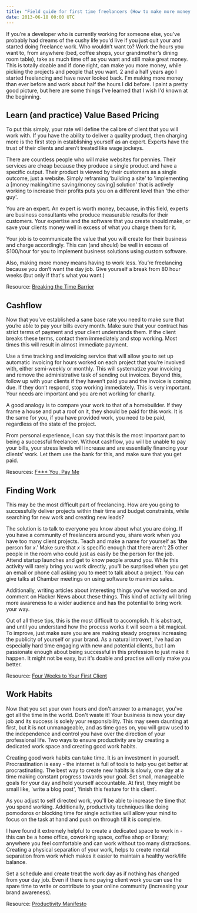```yaml
---
title: "Field guide for first time freelancers (How to make more money and enjoy more free time)"
date: 2013-06-18 00:00 UTC
---
```


If you’re a developer who is currently working for someone else, you’ve probably had dreams of the cushy life you'd live if you just quit your and started doing freelance work. Who wouldn’t want to? Work the hours you want to, from anywhere (bed, coffee shops, your grandmother’s dining room table), take as much time off as you want and still make great money. This is totally doable and if done right, can make you more money, while picking the projects and people that you want. 2 and a half years ago I started freelancing and have never looked back. I'm making more money than ever before and work about half the hours I did before. I paint a pretty good picture, but here are some things I've learned that I wish I'd known at the beginning.

<h2>Learn (and practice) Value Based Pricing</h2>
To put this simply, your rate will define the calibre of client that you will work with. If you have the ability to deliver a quality product, then charging more is the first step in establishing yourself as an expert. Experts have the trust of their clients and aren’t treated like wage jockeys.

There are countless people who will make websites for pennies. Their services are cheap because they produce a single product and have a specific output. Their product is viewed by their customers as a single outcome, just a website. Simply reframing 'building a site' to 'implementing a [money making/time saving/money saving] solution' that is actively working to increase their profits puts you on a different level than 'the other guy'. 

You are an expert. An expert is worth money, because, in this field, experts are business consultants who produce measurable results for their customers. Your expertise and the software that you create should make, or save your clients money well in excess of what you charge them for it.

Your job is to communicate the value that you will create for their business and charge accordingly. This can (and should) be well in excess of $100/hour for you to implement business solutions using custom software.

Also, making more money means having to work less. You’re freelancing because you don’t want the day job. Give yourself a break from 80 hour weeks (but only if that's what you want.)

Resource: <a href="http://breakingthetimebarrier.freshbooks.com/">Breaking the Time Barrier</a>

<h2>Cashflow</h2>
Now that you’ve established a sane base rate you need to make sure that you’re able to pay your bills every month. Make sure that your contract has strict terms of payment and your client understands them. If the client breaks these terms, contact them immediately and stop working. Most times this will result in almost immediate payment.

Use a time tracking and invoicing service that will allow you to set up automatic invoicing for hours worked on each project that you’re involved with, either semi-weekly or monthly. This will systematize your invoicing and remove the administrative task of sending out invoices. Beyond this, follow up with your clients if they haven’t paid you and the invoice is coming due. If they don’t respond, stop working immediately. This is very important. Your needs are important and you are not working for charity.

A good analogy is to compare your work to that of a homebuilder. If they frame a house and put a roof on it, they should be paid for this work. It is the same for you, if you have provided work, you need to be paid, regardless of the state of the project.

From personal experience, I can say that this is the most important part to being a successful freelancer. Without cashflow, you will be unable to pay your bills, your stress levels will increase and are essentially financing your clients' work. Let them use the bank for this, and make sure that you get paid.

Resources: <a href="http://vimeo.com/22053820" target="_blank">F*** You, Pay Me</a>

<h2>Finding Work</h2>
This may be the most difficult part of freelancing. How are you going to successfully deliver projects within their time and budget constraints, while searching for new work and creating new leads? 

The solution is to talk to everyone you know about what you are doing. If you have a community of freelancers around you, share work when you have too many client projects. Teach and make a name for yourself as '<strong>the</strong> person for <em>x</em>.' Make sure that <em>x</em> is specific enough that there aren't 25 other people in the room who could just as easily be the person for the job. Attend startup launches and get to know people around you. While this activity will rarely bring you work directly, you'll be surprised when you get an email or phone call asking you to meet to talk about a project. You can give talks at Chamber meetings on using software to maximize sales.

Additionally, writing articles about interesting things you've worked on and comment on Hacker News about these things. This kind of activity will bring more awareness to a wider audience and has the potential to bring work your way.

Out of all these tips, this is the most difficult to accomplish. It is abstract, and until you understand how the process works it will seem a bit magical. To improve, just make sure you are are making steady progress increasing the publicity of yourself or your brand. As a natural introvert, I've had an especially hard time engaging with new and potential clients, but I am passionate enough about being successful in this profession to just make it happen. It might not be easy, but it's doable and practise will only make you better.

Resource: <a href="http://jonathanwold.com/first-client/">Four Weeks to Your First Client</a>
<h2>Work Habits</h2>
Now that you set your own hours and don't answer to a manager, you've got all the time in the world. Don't waste it! Your business is now your day job and its success is solely your responsibility. This may seem daunting at first, but it is not unmanageable, and as time goes on, you will grow used to the independence and control you have over the direction of your professional life. Two ways to ensure productivity are by creating a dedicated work space and creating good work habits.

Creating good work habits can take time. It is an investment in yourself. Procrastination is easy - the internet is full of tools to help you get better at procrastinating. The best way to create new habits is slowly, one day at a time making constant progress towards your goal. Set small, manageable goals for your day and hold yourself accountable. At first, they might be small like, 'write a blog post', 'finish this feature for this client'.

As you adjust to self directed work, you'll be able to increase the time that you spend working. Additionally, productivity techniques like doing pomodoros or blocking time for single activities will allow your mind to focus on the task at hand and push on through till it is complete.

I have found it extremely helpful to create a dedicated space to work in - this can be a home office, coworking space, coffee shop or library; anywhere you feel comfortable and can work without too many distractions. Creating a physical separation of your work, helps to create mental separation from work which makes it easier to maintain a healthy work/life balance.

Set a schedule and create treat the work day as if nothing has changed from your day job. Even if there is no paying client work you can use the spare time to write or contribute to your online community (increasing your brand awareness).

Resource: <a href="http://nathanbarry.com/productivity-manifesto/">Productivity Manifesto</a>
